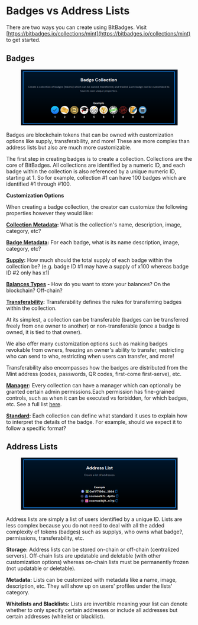 # Badges vs Address Lists

There are two ways you can create using BItBadges. Visit [https://bitbadges.io/collections/mint](https://bitbadges.io/collections/mint) to get started.

## **Badges**

<figure><img src="../../.gitbook/assets/image (21).png" alt=""><figcaption></figcaption></figure>

Badges are blockchain tokens that can be owned with customization options like supply, transferability, and more! These are more complex than address lists but also are much more customizable.

The first step in creating badges is to create a collection. Collections are the core of BitBadges. All collections are identified by a numeric ID, and each badge within the collection is also referenced by a unique numeric ID, starting at 1. So for example, collection #1 can have 100 badges which are identified #1 through #100.

**Customization Options**

When creating a badge collection, the creator can customize the following properties however they would like:

[**Collection Metadata**](metadata.md)**:** What is the collection's name, description, image, category, etc?

[**Badge Metadata**](metadata.md)**:** For each badge, what is its name description, image, category, etc?

[**Supply**](total-supplys.md)**:** How much should the total supply of each badge within the collection be? (e.g. badge ID #1 may have a supply of x100 whereas badge ID #2 only has x1)

[**Balances Types**](balances-types.md) **-** How do you want to store your balances? On the blockchain? Off-chain?

[**Transferability**](transferability.md)**:** Transferability defines the rules for transferring badges within the collection.

At its simplest, a collection can be transferable (badges can be transferred freely from one owner to another) or non-transferable (once a badge is owned, it is tied to that owner).

We also offer many customization options such as making badges revokable from owners, freezing an owner's ability to transfer, restricting who can send to who, restricting when users can transfer, and more!

Transferability also encompasses how the badges are distributed from the Mint address (codes, passwords, QR codes, first-come first-serve), etc.

[**Manager**](manager.md)**:** Every collection can have a manager which can optionally be granted certain admin permissions.Each permission has fine-grained controls, such as when it can be executed vs forbidden, for which badges, etc. See a full list [here](manager.md).

[**Standard**](standards.md)**:** Each collection can define what standard it uses to explain how to interpret the details of the badge. For example, should we expect it to follow a specific format?

## Address Lists

<figure><img src="../../.gitbook/assets/image (22).png" alt=""><figcaption></figcaption></figure>

Address lists are simply a list of users identified by a unique ID. Lists are less complex because you do not need to deal with all the added complexity of tokens (badges) such as supplys, who owns what badge?, permissions, transferability, etc.

**Storage:** Address lists can be stored on-chain or off-chain (centralized servers). Off-chain lists are updatable and deletable (with other customization options) whereas on-chain lists must be permanently frozen (not updatable or deletable).

**Metadata:** Lists can be customized with metadata like a name, image, description, etc. They will show up on users' profiles under the lists' category.

**Whitelists and Blacklists:** Lists are invertible meaning your list can denote whether to only specify certain addresses or include all addresses but certain addresses (whitelist or blacklist).
